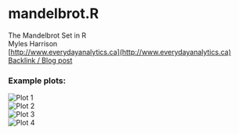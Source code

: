 mandelbrot.R
============

The Mandelbrot Set in R  
Myles Harrison  
[http://www.everydayanalytics.ca](http://www.everydayanalytics.ca)  
[Backlink / Blog post](http://www.everydayanalytics.ca/2014/12/the-mandelbrot-set-in-r.html)
 
### Example plots:
![Plot 1](http://1.bp.blogspot.com/-17MM_Z7fsmc/VIY9ym9qAyI/AAAAAAAACA0/5NE1ZuOBd_U/s1600/plot1.png)  
![Plot 2](http://2.bp.blogspot.com/-hmyLmaR36aA/VIY90CEJIOI/AAAAAAAACA8/54gr6qA3mKo/s1600/plot2.png)  
![Plot 3](http://1.bp.blogspot.com/-9d5XG9sFBXo/VIY9059oA3I/AAAAAAAACBE/MaV5Gc7oOL8/s1600/plot3.png)  
![Plot 4](http://4.bp.blogspot.com/-UjUjrHZY_Ec/VIY910hQggI/AAAAAAAACBM/k-l4wrAaTaw/s1600/plot4.png)  

